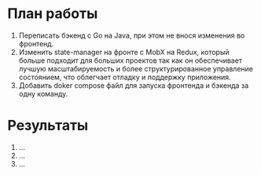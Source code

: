 # План работы

1. Переписать бэкенд с Go на Java, при этом не внося изменения во фронтенд. 
2. Изменить state-manager на фронте с MobX на Redux, который больше подходит для больших проектов так как он обеспечивает лучшую масштабируемость и более структурированное управление состоянием, что облегчает отладку и поддержку приложения.
3. Добавить doker compose файл для запуска фронтенда и бэкенда за одну команду.

# Результаты

1. ...
2. ...
3. ...